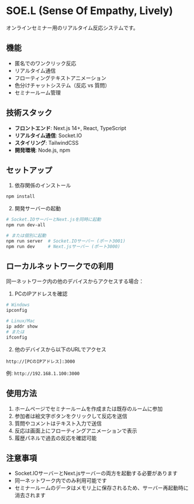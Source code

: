 # SOE.L (Sense Of Empathy, Lively)

オンラインセミナー用のリアルタイム反応システムです。

## 機能

- 匿名でのワンクリック反応
- リアルタイム通信
- フローティングテキストアニメーション
- 色分けチャットシステム（反応 vs 質問）
- セミナールーム管理

## 技術スタック

- **フロントエンド**: Next.js 14+, React, TypeScript
- **リアルタイム通信**: Socket.IO
- **スタイリング**: TailwindCSS
- **開発環境**: Node.js, npm

## セットアップ

1. 依存関係のインストール
```bash
npm install
```

2. 開発サーバーの起動
```bash
# Socket.IOサーバーとNext.jsを同時に起動
npm run dev-all

# または個別に起動
npm run server  # Socket.IOサーバー (ポート3001)
npm run dev     # Next.jsサーバー (ポート3000)
```

## ローカルネットワークでの利用

同一ネットワーク内の他のデバイスからアクセスする場合：

1. PCのIPアドレスを確認
```bash
# Windows
ipconfig

# Linux/Mac
ip addr show
# または
ifconfig
```

2. 他のデバイスから以下のURLでアクセス
```
http://[PCのIPアドレス]:3000
```

例: `http://192.168.1.100:3000`

## 使用方法

1. ホームページでセミナールームを作成または既存のルームに参加
2. 参加者は絵文字ボタンをクリックして反応を送信
3. 質問やコメントはテキスト入力で送信
4. 反応は画面上にフローティングアニメーションで表示
5. 履歴パネルで過去の反応を確認可能

## 注意事項

- Socket.IOサーバーとNext.jsサーバーの両方を起動する必要があります
- 同一ネットワーク内でのみ利用可能です
- セミナールームのデータはメモリ上に保存されるため、サーバー再起動時に消去されます
